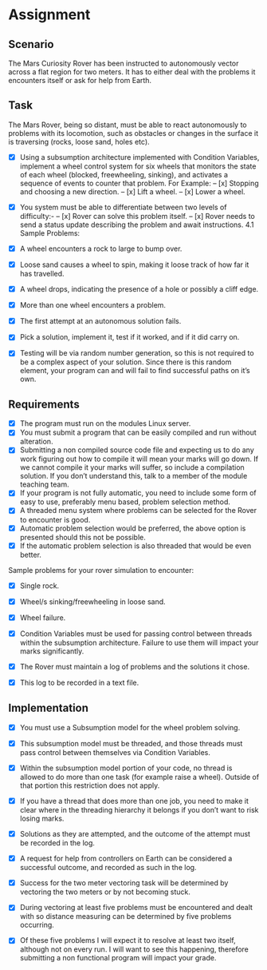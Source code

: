 # Assignment

## Scenario

The Mars Curiosity Rover has been instructed to autonomously vector across a
flat region for two meters. It has to either deal with the problems it encounters
itself or ask for help from Earth.

## Task

The Mars Rover, being so distant, must be able to react autonomously to problems with its locomotion, such as obstacles or changes in the surface it is traversing (rocks, loose sand, holes etc).  

- [x] Using a subsumption architecture implemented with Condition Variables, implement a wheel control system for six wheels that monitors the state of each wheel (blocked, freewheeling, sinking), and activates a sequence of events to counter that problem.
For Example:
– [x] Stopping and choosing a new direction.
– [x] Lift a wheel.
– [x] Lower a wheel.

- [x] You system must be able to differentiate between two levels of difficulty:-
– [x] Rover can solve this problem itself.
– [x] Rover needs to send a status update describing the problem and await instructions.
4.1 Sample Problems:
- [x] A wheel encounters a rock to large to bump over.
- [x] Loose sand causes a wheel to spin, making it loose track of how far it has
travelled.
- [x] A wheel drops, indicating the presence of a hole or possibly a cliff edge.
- [x] More than one wheel encounters a problem.
- [x] The first attempt at an autonomous solution fails.
- [x] Pick a solution, implement it, test if it worked, and if it did carry on.
- [x] Testing will be via random number generation, so this is not required to
be a complex aspect of your solution. Since there is this random element,
your program can and will fail to find successful paths on it’s own.

## Requirements

- [x] The program must run on the modules Linux server.
- [x] You must submit a program that can be easily compiled and run without alteration.
- [x] Submitting a non compiled source code file and expecting us to do any work figuring out how to compile it will mean your marks will go down. If we cannot compile it your marks will suffer, so include a compilation solution. If you don’t understand this, talk to a member of the module teaching team.
- [x] If your program is not fully automatic, you need to include some form of easy to use, preferably menu based, problem selection method.
- [x] A threaded menu system where problems can be selected for the Rover to encounter is good.
- [x] Automatic problem selection would be preferred, the above option is presented should this not be possible.
- [x] If the automatic problem selection is also threaded that would be even better.

Sample problems for your rover simulation to encounter:

- [x] Single rock.
- [x] Wheel/s sinking/freewheeling in loose sand.
- [x] Wheel failure.

- [x] Condition Variables must be used for passing control between threads within the subsumption architecture. Failure to use them will impact your marks significantly.
- [x] The Rover must maintain a log of problems and the solutions it chose.
- [x] This log to be recorded in a text file.

## Implementation

- [x] You must use a Subsumption model for the wheel problem solving.
- [x] This subsumption model must be threaded, and those threads must pass control between themselves via Condition Variables.
- [x] Within the subsumption model portion of your code, no thread is allowed to do more than one task (for example raise a wheel).
Outside of that portion this restriction does not apply.
- [x] If you have a thread that does more than one job, you need to make it clear where in the threading hierarchy it belongs if you don’t want to risk losing marks.

- [x] Solutions as they are attempted, and the outcome of the attempt must be recorded in the log.
- [x] A request for help from controllers on Earth can be considered a successful outcome, and recorded as such in the log.
- [x] Success for the two meter vectoring task will be determined by vectoring the two meters or by not becoming stuck.
- [x] During vectoring at least five problems must be encountered and dealt with so distance measuring can be determined by five problems occurring.
- [x] Of these five problems I will expect it to resolve at least two itself, although not on every run. I will want to see this happening, therefore submitting a non functional program will impact your grade.
